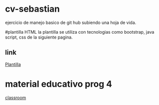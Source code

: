 # cv-sebastian
ejercicio de manejo basico de git hub subiendo una hoja de vida.

#plantilla HTML
la plantilla se utiliza con tecnologias como bootstrap, java script, css de la siguiente pagina.
## link
[Plantilla](https://startbootstrap.com/theme/resume)

# material educativo prog 4
[classroom](https://classroom.google.com/c/NDU0NTAyOTA3NjEw)
